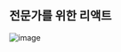 ## 전문가를 위한 리액트

![image](https://github.com/user-attachments/assets/09996344-bf2c-4bd8-87a8-f5aca7423b08)
